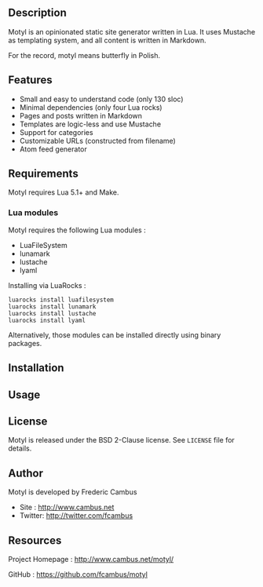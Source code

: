 ## Description

Motyl is an opinionated static site generator written in Lua. It uses Mustache as templating system, and all content is written in Markdown.

For the record, motyl means butterfly in Polish.

## Features

- Small and easy to understand code (only 130 sloc)
- Minimal dependencies (only four Lua rocks)
- Pages and posts written in Markdown
- Templates are logic-less and use Mustache
- Support for categories
- Customizable URLs (constructed from filename)
- Atom feed generator

## Requirements

Motyl requires Lua 5.1+ and Make.

### Lua modules

Motyl requires the following Lua modules :

- LuaFileSystem
- lunamark
- lustache
- lyaml

Installing via LuaRocks :

	luarocks install luafilesystem
	luarocks install lunamark
	luarocks install lustache
	luarocks install lyaml

Alternatively, those modules can be installed directly using binary packages.

## Installation

## Usage

## License

Motyl is released under the BSD 2-Clause license. See `LICENSE` file
for details.

## Author

Motyl is developed by Frederic Cambus

- Site : http://www.cambus.net
- Twitter: http://twitter.com/fcambus

## Resources

Project Homepage : http://www.cambus.net/motyl/

GitHub : https://github.com/fcambus/motyl
